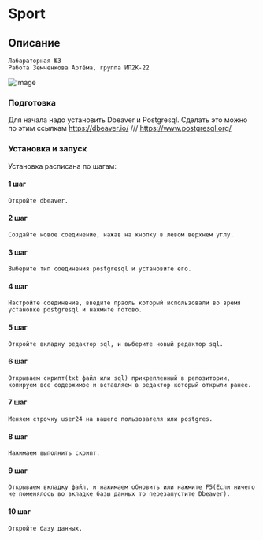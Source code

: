 # Sport

## Описание
```
Лабараторная №3
Работа Земченкова Артёма, группа ИП2К-22
```
![image](https://user-images.githubusercontent.com/114806464/201111389-3c9a592e-573f-46bb-8c90-061538b9d1db.png)

### Подготовка
Для начала надо установить Dbeaver и Postgresql.
Сделать это можно по этим ссылкам https://dbeaver.io/ /// https://www.postgresql.org/

### Установка и запуск

Установка расписана по шагам:
  #### 1 шаг 
  
    Откройте dbeaver.

  #### 2 шаг 
  
    Создайте новое соединение, нажав на кнопку в левом верхнем углу. 

  #### 3 шаг
  
    Выберите тип соединения postgresql и установите его.

  #### 4 шаг
  
    Настройте соединение, введите праоль который использовали во время установке postgresql и нажмите готово.

  #### 5 шаг
  
    Откройте вкладку редактор sql, и выберите новый редактор sql. 

  #### 6 шаг
    
    Открываем скрипт(txt файл или sql) прикрепленный в репозитории, копируем все содержимое и вставляем в редактор который открыли ранее.
    
  #### 7 шаг
  
    Меняем строчку user24 на вашего пользователя или postgres.

  #### 8 шаг
  
    Нажимаем выполнить скрипт.

  #### 9 шаг 
  
    Открываем вкладку файл, и нажимаем обновить или нажмите F5(Если ничего не поменялось во вкладке базы данных то перезапустите Dbeaver).

  #### 10 шаг
    
    Откройте базу данных.
